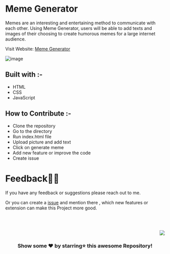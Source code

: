 # Meme Generator
Memes are an interesting and entertaining method to communicate with each other. Using Meme Generator, users will be able to add texts and images of their choosing to create humorous memes for a large internet audience.

Visit Website: [Meme Generator](https://meme-generator-ghw.vercel.app/) 

![image](https://user-images.githubusercontent.com/52650290/189529362-571080e2-205f-48a5-862e-ab8a50de1140.png)

## Built with :-
- HTML
- CSS 
- JavaScript

## How to Contribute :-
- Clone the repository
- Go to the directory
- Run index.html file
- Upload picture and add text  
- Click on generate meme
- Add new feature or improve the code
- Create issue 

# Feedback✌🏼

If you have any feedback or suggestions please reach out to me.  

Or you can create a  <a href="https://github.com/itsOmSarraf/meme-generator-ghw/issues">issue</a> and mention there , which new features or extension can make this Project more good.

<!-- ------------------------------------------------------------------------------------------------------------------------------------------------------------------ -->

<br>
  
<br>

<p align="right"><a href="#top"><img src="https://img.shields.io/badge/-Back%20to%20Top-red?style=for-the-badge" /></a></p>

<div align="center">

### Show some ❤️ by starring⭐ this awesome Repository!

</div>
  
  
<div id="Bottom"></div>
